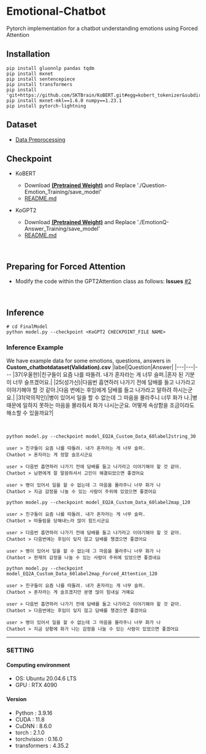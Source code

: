 # Emotional-Chatbot
Pytorch implementation for a chatbot understanding emotions using Forced Attention

## Installation
```
pip install gluonnlp pandas tqdm
pip install mxnet
pip install sentencepiece
pip install transformers
pip install 'git+https://github.com/SKTBrain/KoBERT.git#egg=kobert_tokenizer&subdirectory=kobert_hf'
pip install mxnet-mkl==1.6.0 numpy==1.23.1
pip install pytorch-lightning
```

## Dataset
- [Data Preprocessing](https://github.com/hankyuwon/Emotional-Chatbot/blob/main/Data_preprocessing)


## Checkpoint
 - KoBERT 
    - Download [**(Pretrained Weight)**](https://drive.google.com/drive/folders/1V4v0ppYLoDvwemRnVpd-0QCYnCnqDSsl?hl=ko) and Replace './Question-Emotion_Training/save_model'
    - [README.md](https://github.com/hankyuwon/Emotional-Chatbot/tree/main/Question-Emotion_Training)

 - KoGPT2
    -  Download [**(Pretrained Weight)**](https://drive.google.com/drive/folders/13MgcxhXt_BPmEg9-LK1y8Af2gPoBrRI2?hl=ko) and Replace './EmotionQ-Answer_Training/save_model'
    - [README.md](https://github.com/hankyuwon/Emotional-Chatbot/tree/main/EmotionQ-Answer_Training)

</br>

## Preparing for Forced Attention
-  Modify the code within the GPT2Attention class as follows: **Issues** [#2](https://github.com/hankyuwon/Emotional-Chatbot/issues/2)

</br>

## Inference
```
# cd FinalModel
python model.py --checkpoint <KoGPT2 CHECKPOINT_FILE NAME>
```


### Inference Example
We have example data for some emotions, questions, answers in **Custom_chatbotdataset(Validation).csv**
|label|Question|Answer|
|---|---|---
|37(우울한)|친구들이 요즘 나를 따돌려. 내가 혼자라는 게 너무 슬퍼.|혼자 된 기분이 너무 슬프겠어요.|
|25(성가신)|다음번 흡연하러 나가기 전에 담배를 들고 나가라고 이야기해야 할 것 같아.|다음 번에는 후임에게 담배를 들고 나가라고 말하려 하시는군요.|
|31(악의적인)|병이 있어서 일을 할 수 없는데 그 마음을 몰라주니 너무 화가 나.|병 때문에 일하지 못하는 마음을 몰라줘서 화가 나시는군요. 어떻게 속상함을 조금이라도 해소할 수 있을까요?|

<br>

```
python model.py --checkpoint model_EQ2A_Custom_Data_60label2string_30

user > 친구들이 요즘 나를 따돌려. 내가 혼자라는 게 너무 슬퍼.
Chatbot > 혼자라는 게 정말 슬프시군요

user > 다음번 흡연하러 나가기 전에 담배를 들고 나가라고 이야기해야 할 것 같아.
Chatbot > 남편에게 잘 말씀하셔서 고민이 해결되었으면 좋겠어요

user > 병이 있어서 일을 할 수 없는데 그 마음을 몰라주니 너무 화가 나
Chatbot > 지금 감정을 나눌 수 있는 사람이 주위에 있었으면 좋겠어요
```

```
python model.py --checkpoint model_EQ2A_Custom_Data_60label2map_120

user > 친구들이 요즘 나를 따돌려. 내가 혼자라는 게 너무 슬퍼.
Chatbot > 따돌림을 당해내느라 많이 힘드시군요

user > 다음번 흡연하러 나가기 전에 담배를 들고 나가라고 이야기해야 할 것 같아.
Chatbot > 다음번에는 후임이 잊지 않고 담배를 챙겼으면 좋겠어요

user > 병이 있어서 일을 할 수 없는데 그 마음을 몰라주니 너무 화가 나
Chatbot > 현재의 감정을 나눌 수 있는 사람이 주위에 있었으면 좋겠네요
```

```
python model.py --checkpoint model_EQ2A_Custom_Data_60label2map_Forced_Attention_120

user > 친구들이 요즘 나를 따돌려. 내가 혼자라는 게 너무 슬퍼.
Chatbot > 혼자라는 게 슬프겠지만 분명 많이 힘내실 거예요

user > 다음번 흡연하러 나가기 전에 담배를 들고 나가라고 이야기해야 할 것 같아.
Chatbot > 다음번에는 후임이 잊지 않고 담배를 챙겼으면 좋겠어요

user > 병이 있어서 일을 할 수 없는데 그 마음을 몰라주니 너무 화가 나
Chatbot > 지금 상황에 화가 나는 감정을 나눌 수 있는 사람이 있었으면 좋겠어요
```

---
### SETTING

#### Computing environment
- OS: Ubuntu 20.04.6 LTS
- GPU : RTX 4090

#### Version
- Python : 3.9.16
- CUDA : 11.8
- CuDNN : 8.6.0
- torch : 2.1.0
- torchvision : 0.16.0
- transformers : 4.35.2
